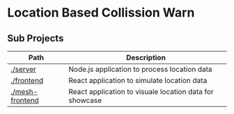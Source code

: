 # Location Based Collission Warn

## Sub Projects

| Path                                    | Description                                             |
| --------------------------------------- | ------------------------------------------------------- |
| [./server](./server/README.md)          | Node.js application to process location data            |
| [./frontend](./frontend/README.md)      | React application to simulate location data             |
| [./mesh-frontend](./frontend/README.md) | React application to visuale location data for showcase |
